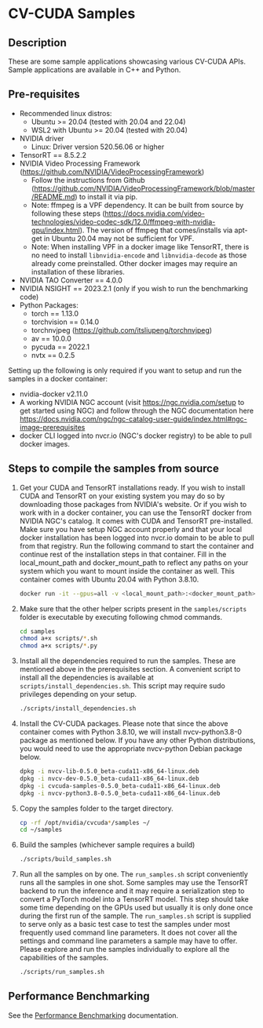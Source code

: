 # CV-CUDA Samples

## Description

These are some sample applications showcasing various CV-CUDA APIs. Sample applications are available in C++ and Python.

## Pre-requisites

- Recommended linux distros:
    - Ubuntu >= 20.04 (tested with 20.04 and 22.04)
    - WSL2 with Ubuntu >= 20.04 (tested with 20.04)
- NVIDIA driver
    - Linux: Driver version 520.56.06 or higher
- TensorRT == 8.5.2.2
- NVIDIA Video Processing Framework (https://github.com/NVIDIA/VideoProcessingFramework)
    - Follow the instructions from Github (https://github.com/NVIDIA/VideoProcessingFramework/blob/master/README.md) to install it via pip.
    - Note: ffmpeg is a VPF dependency. It can be built from source by following these steps (https://docs.nvidia.com/video-technologies/video-codec-sdk/12.0/ffmpeg-with-nvidia-gpu/index.html). The version of ffmpeg that comes/installs via apt-get in Ubuntu 20.04 may not be sufficient for VPF.
    - Note: When installing VPF in a docker image like TensorRT, there is no need to install `libnvidia-encode` and `libnvidia-decode` as those already come preinstalled. Other docker images may require an installation of these libraries.
- NVIDIA TAO Converter == 4.0.0
- NVIDIA NSIGHT == 2023.2.1 (only if you wish to run the benchmarking code)
- Python Packages:
    - torch == 1.13.0
    - torchvision == 0.14.0
    - torchnvjpeg (https://github.com/itsliupeng/torchnvjpeg)
    - av == 10.0.0
    - pycuda == 2022.1
    - nvtx == 0.2.5

Setting up the following is only required if you want to setup and run the samples in a docker container:
- nvidia-docker v2.11.0
- A working NVIDIA NGC account (visit https://ngc.nvidia.com/setup to get started using NGC) and follow through the NGC documentation here https://docs.nvidia.com/ngc/ngc-catalog-user-guide/index.html#ngc-image-prerequisites
- docker CLI logged into nvcr.io (NGC's docker registry) to be able to pull docker images.


## Steps to compile the samples from source

1. Get your CUDA and TensorRT installations ready. If you wish to install CUDA and TensorRT on your existing system you may do so by downloading those packages from NVIDIA's website. Or if you wish to work with in a docker container, you can use the TensorRT docker from NVIDIA NGC's catalog. It comes with CUDA and TensorRT pre-installed. Make sure you have setup NGC account properly and that your local docker installation has been logged into nvcr.io domain to be able to pull from that registry. Run the following command to start the container and continue rest of the installation steps in that container. Fill in the local_mount_path and docker_mount_path to reflect any paths on your system which you want to mount inside the container as well. This container comes with Ubuntu 20.04 with Python 3.8.10.

      ```bash
      docker run -it --gpus=all -v <local_mount_path>:<docker_mount_path> nvcr.io/nvidia/tensorrt:22.09-py3
      ```

2. Make sure that the other helper scripts present in the `samples/scripts` folder is executable by executing following chmod commands.

   ```bash
   cd samples
   chmod a+x scripts/*.sh
   chmod a+x scripts/*.py
   ```

3. Install all the dependencies required to run the samples. These are mentioned above in the prerequisites section. A convenient script to install all the dependencies is available at `scripts/install_dependencies.sh`. This script may require sudo privileges depending on your setup.

   ```bash
   ./scripts/install_dependencies.sh
   ```

4. Install the CV-CUDA packages. Please note that since the above container comes with Python 3.8.10, we will install nvcv-python3.8-0 package as mentioned below. If you have any other Python distributions, you would need to use the appropriate nvcv-python Debian package below.

   ```bash
   dpkg -i nvcv-lib-0.5.0_beta-cuda11-x86_64-linux.deb
   dpkg -i nvcv-dev-0.5.0_beta-cuda11-x86_64-linux.deb
   dpkg -i cvcuda-samples-0.5.0_beta-cuda11-x86_64-linux.deb
   dpkg -i nvcv-python3.8-0.5.0_beta-cuda11-x86_64-linux.deb
   ```
5. Copy the samples folder to the target directory.

   ```bash
   cp -rf /opt/nvidia/cvcuda*/samples ~/
   cd ~/samples
   ```

6. Build the samples (whichever sample requires a build)

   ```bash
   ./scripts/build_samples.sh
   ```

7. Run all the samples on by one. The `run_samples.sh` script conveniently runs all the samples in one shot. Some samples may use the TensorRT backend to run the inference and it may require a serialization step to convert a PyTorch model into a TensorRT model. This step should take some time depending on the GPUs used but usually it is only done once during the first run of the sample. The `run_samples.sh` script is supplied to serve only as a basic test case to test the samples under most frequently used command line parameters. It does not cover all the settings and command line parameters a sample may have to offer. Please explore and run the samples individually to explore all the capabilities of the samples.

   ```bash
   ./scripts/run_samples.sh
   ```

## Performance Benchmarking

See the [Performance Benchmarking](scripts/README.md) documentation.
